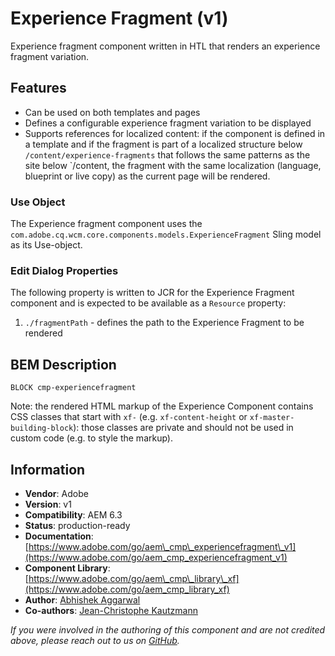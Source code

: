 <!--
Copyright 2019 Adobe

Licensed under the Apache License, Version 2.0 (the "License");
you may not use this file except in compliance with the License.
You may obtain a copy of the License at

    http://www.apache.org/licenses/LICENSE-2.0

Unless required by applicable law or agreed to in writing, software
distributed under the License is distributed on an "AS IS" BASIS,
WITHOUT WARRANTIES OR CONDITIONS OF ANY KIND, either express or implied.
See the License for the specific language governing permissions and
limitations under the License.
-->

Experience Fragment (v1)
====
Experience fragment component written in HTL that renders an experience fragment variation.

## Features
* Can be used on both templates and pages
* Defines a configurable experience fragment variation to be displayed
* Supports references for localized content: if the component is defined in a template and if the fragment is part of a localized structure below `/content/experience-fragments` that follows the same patterns as the site below `/content, the fragment with the same localization (language, blueprint or live copy) as the current page will be rendered.

### Use Object
The Experience fragment component uses the `com.adobe.cq.wcm.core.components.models.ExperienceFragment` Sling model as its Use-object.

### Edit Dialog Properties
The following property is written to JCR for the Experience Fragment component and is expected to be available as a `Resource` property:

1. `./fragmentPath` - defines the path to the Experience Fragment to be rendered

## BEM Description
```
BLOCK cmp-experiencefragment
```

Note: the rendered HTML markup of the Experience Component contains CSS classes that start with `xf-` (e.g. `xf-content-height` or `xf-master-building-block`):
those classes are private and should not be used in custom code (e.g. to style the markup).

## Information
* **Vendor**: Adobe
* **Version**: v1
* **Compatibility**: AEM 6.3
* **Status**: production-ready
* **Documentation**: [https://www.adobe.com/go/aem\_cmp\_experiencefragment\_v1](https://www.adobe.com/go/aem_cmp_experiencefragment_v1)
* **Component Library**: [https://www.adobe.com/go/aem\_cmp\_library\_xf](https://www.adobe.com/go/aem_cmp_library_xf)
* **Author**: [Abhishek Aggarwal](https://github.com/abhishekagg19)
* **Co-authors**: [Jean-Christophe Kautzmann](https://github.com/jckautzmann)

_If you were involved in the authoring of this component and are not credited above, please reach out to us on [GitHub](https://github.com/adobe/aem-core-wcm-components)._

